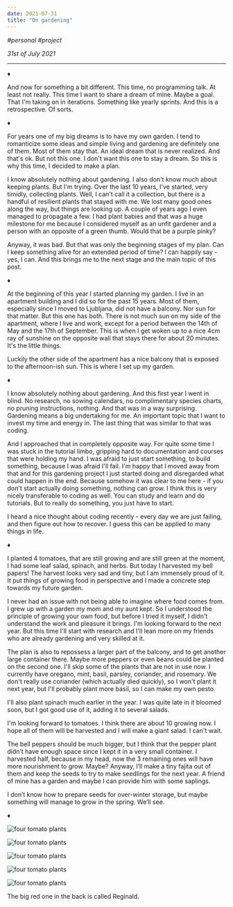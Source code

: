 ```yaml
---
date: 2021-07-31
title: "On gardening"
---
```


_#personal_ _#project_

_31st of July 2021_

---

♦

And now for something a bit different. This time, no programming talk. At least not really. This time I want to share a dream of mine. Maybe a goal. That I'm taking on in iterations. Something like yearly sprints. And this is a retrospective. Of sorts.

♦

For years one of my big dreams is to have my own garden. I tend to romanticize some ideas and simple living and gardening are definitely one of them. Most of them stay that. An ideal dream that is never realized. And that's ok. But not this one. I don't want this one to stay a dream. So this is why this time, I decided to make a plan.

I know absolutely nothing about gardening. I also don't know much about keeping plants. But I'm trying. Over the last 10 years, I've started, very timidly, collecting plants. Well, I can't call it a collection, but there is a handful of resilient plants that stayed with me. We lost many good ones along the way, but things are looking up. A couple of years ago I even managed to propagate a few. I had plant babies and that was a huge milestone for me because I considered myself as an unfit gardener and a person with an opposite of a green thumb. Would that be a purple pinky?

Anyway, it was bad. But that was only the beginning stages of my plan. Can I keep something alive for an extended period of time? I can happily say - yes, I can. And this brings me to the next stage and the main topic of this post.

♦

At the beginning of this year I started planning my garden. I live in an apartment building and I did so for the past 15 years. Most of them, especially since I moved to Ljubljana, did not have a balcony. Nor sun for that matter. But this one has both. There is not much sun on my side of the apartment, where I live and work, except for a period between the 14th of May and the 17th of September. This is when I get woken up to a nice 4cm ray of sunshine on the opposite wall that stays there for about 20 minutes. It's the little things.

Luckily the other side of the apartment has a nice balcony that is exposed to the afternoon-ish sun. This is where I set up my garden.

♦

I know absolutely nothing about gardening. And this first year I went in blind. No research, no sowing calendars, no complimentary species charts, no pruning instructions, nothing. And that was in a way surprising. Gardening means a big undertaking for me. An important topic that I want to invest my time and energy in. The last thing that was similar to that was coding.

And I approached that in completely opposite way. For quite some time I was stuck in the tutorial limbo, gripping hard to documentation and courses that were holding my hand. I was afraid to just start something, to build something, because I was afraid I'll fail. I'm happy that I moved away from that and for this gardening project I just started doing and disregarded what could happen in the end. Because somehow it was clear to me here - if you don't start actually doing something, nothing can grow. I think this is very nicely transferable to coding as well. You can study and learn and do tutorials. But to really do something, you just have to start.

I heard a nice thought about coding recently - every day we are just failing, and then figure out how to recover. I guess this can be applied to many things in life.

♦

I planted 4 tomatoes, that are still growing and are still green at the moment, I had some leaf salad, spinach, and herbs. But today I harvested my bell papers! The harvest looks very sad and tiny, but I am immensely proud of it. It put things of growing food in perspective and I made a concrete step towards my future garden.

I never had an issue with not being able to imagine where food comes from. I grew up with a garden my mom and my aunt kept. So I understood the principle of growing your own food, but before I tried it myself, I didn't understand the work and pleasure it brings. I'm looking forward to the next year. But this time I'll start with research and I'll lean more on my friends who are already gardening and very skilled at it.

The plan is also to repossess a larger part of the balcony, and to get another large container there. Maybe more peppers or even beans could be planted on the second one. I'll skip some of the plants that are not in use now. I currently have oregano, mint, basil, parsley, coriander, and rosemary. We don't really use coriander (which actually died quickly), so I won't plant it next year, but I'll probably plant more basil, so I can make my own pesto.

I'll also plant spinach much earlier in the year. I was quite late in it bloomed soon, but I got good use of it, adding it to several salads.

I'm looking forward to tomatoes. I think there are about 10 growing now. I hope all of them will be harvested and I will make a giant salad. I can't wait.

The bell peppers should be much bigger, but I think that the pepper plant didn’t have enough space since I kept it in a very small container. I harvested half, because in my head, now the 3 remaining ones will have more nourishment to grow. Maybe? Anyway, I’ll make a tiny fajita out of them and keep the seeds to try to make seedlings for the next year. A friend of mine has a garden and maybe I can provide him with some saplings.

I don’t know how to prepare seeds for over-winter storage, but maybe something will manage to grow in the spring. We’ll see.

♦

![four tomato plants](/four-tomato-plants.jpg)

![four tomato plants](/little-tomatoes.jpg)

![four tomato plants](/leaf-salad.jpg)

![four tomato plants](/pepper-plant.jpg)

![four tomato plants](/harvest.jpg)

The big red one in the back is called Reginald.
